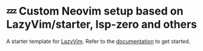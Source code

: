 # 💤 Custom Neovim setup based on LazyVim/starter, lsp-zero and others

A starter template for [LazyVim](https://github.com/LazyVim/LazyVim).
Refer to the [documentation](https://lazyvim.github.io/installation) to get started.
